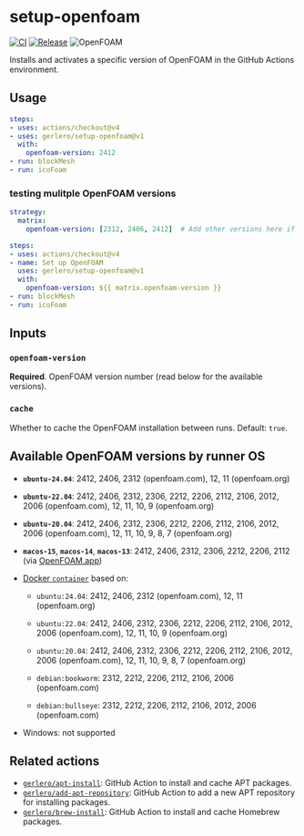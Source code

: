 # setup-openfoam

[![CI](https://github.com/gerlero/setup-openfoam/actions/workflows/ci.yml/badge.svg)](https://github.com/gerlero/setup-openfoam/actions/workflows/ci.yml)
[![Release](https://github.com/gerlero/setup-openfoam/actions/workflows/release.yml/badge.svg)](https://github.com/gerlero/setup-openfoam/actions/workflows/release.yml)
![OpenFOAM](https://img.shields.io/badge/openfoam-.com%20|%20.org-informational)

Installs and activates a specific version of OpenFOAM in the GitHub Actions environment.

## Usage

```yaml
steps:
- uses: actions/checkout@v4
- uses: gerlero/setup-openfoam@v1
  with:
    openfoam-version: 2412
- run: blockMesh
- run: icoFoam
```

### testing mulitple OpenFOAM versions

```yaml
strategy:
  matrix:
    openfoam-version: [2312, 2406, 2412]  # Add other versions here if needed

steps:
- uses: actions/checkout@v4
- name: Set up OpenFOAM
  uses: gerlero/setup-openfoam@v1
  with:
    openfoam-version: ${{ matrix.openfoam-version }}
- run: blockMesh
- run: icoFoam
```

## Inputs

### `openfoam-version`

**Required**. OpenFOAM version number (read below for the available versions).

### `cache`

Whether to cache the OpenFOAM installation between runs. Default: `true`.

## Available OpenFOAM versions by runner OS

- **`ubuntu-24.04`**: 2412, 2406, 2312 (openfoam.com), 12, 11 (openfoam.org)

- **`ubuntu-22.04`**: 2412, 2406, 2312, 2306, 2212, 2206, 2112, 2106, 2012, 2006 (openfoam.com), 12, 11, 10, 9 (openfoam.org)

- **`ubuntu-20.04`**: 2412, 2406, 2312, 2306, 2212, 2206, 2112, 2106, 2012, 2006 (openfoam.com), 12, 11, 10, 9, 8, 7 (openfoam.org)

- **`macos-15`**, **`macos-14`**, **`macos-13`**: 2412, 2406, 2312, 2306, 2212, 2206, 2112 (via [OpenFOAM.app](https://github.com/gerlero/openfoam-app))

- [Docker `container`](https://docs.github.com/en/actions/writing-workflows/choosing-where-your-workflow-runs/running-jobs-in-a-container) based on:

  - `ubuntu:24.04`: 2412, 2406, 2312 (openfoam.com), 12, 11 (openfoam.org)

  - `ubuntu:22.04`: 2412, 2406, 2312, 2306, 2212, 2206, 2112, 2106, 2012, 2006 (openfoam.com), 12, 11, 10, 9 (openfoam.org)

  - `ubuntu:20.04`: 2412, 2406, 2312, 2306, 2212, 2206, 2112, 2106, 2012, 2006 (openfoam.com), 12, 11, 10, 9, 8, 7 (openfoam.org)

  - `debian:bookworm`: 2312, 2212, 2206, 2112, 2106, 2006 (openfoam.com)

  - `debian:bullseye`: 2312, 2212, 2206, 2112, 2106, 2012, 2006 (openfoam.com)

- Windows: not supported

## Related actions

- [`gerlero/apt-install`](https://github.com/gerlero/apt-install): GitHub Action to install and cache APT packages.
- [`gerlero/add-apt-repository`](https://github.com/gerlero/add-apt-repository): GitHub Action to add a new APT repository for installing packages.
- [`gerlero/brew-install`](https://github.com/gerlero/brew-install): GitHub Action to install and cache Homebrew packages.
